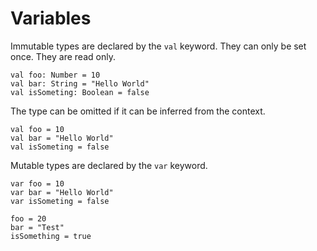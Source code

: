 # Variables

Immutable types are declared by the `val` keyword.
They can only be set once.
They are read only.

```
val foo: Number = 10
val bar: String = "Hello World"
val isSometing: Boolean = false
```

The type can be omitted if it can be inferred from the context.

```
val foo = 10
val bar = "Hello World"
val isSometing = false
```

Mutable types are declared by the `var` keyword.

```
var foo = 10
var bar = "Hello World"
var isSometing = false

foo = 20
bar = "Test"
isSomething = true
```